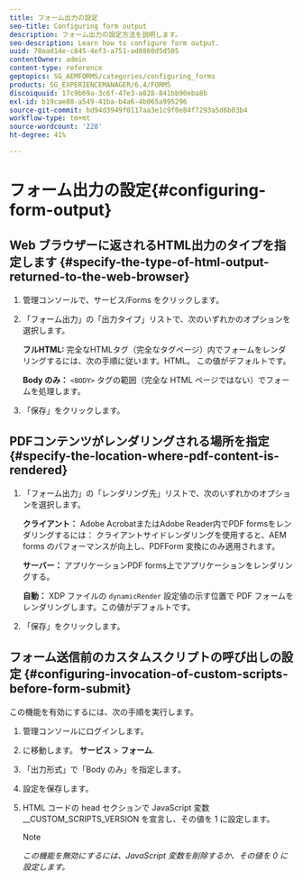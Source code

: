 ```yaml
---
title: フォーム出力の設定
seo-title: Configuring form output
description: フォーム出力の設定方法を説明します。
seo-description: Learn how to configure form output.
uuid: 70aad14e-c845-4ef3-a751-ad8860d5d505
contentOwner: admin
content-type: reference
geptopics: SG_AEMFORMS/categories/configuring_forms
products: SG_EXPERIENCEMANAGER/6.4/FORMS
discoiquuid: 17c9b69a-3c6f-47e3-a828-841bb90eba8b
exl-id: b19cae88-a549-41ba-b4a6-4b065a995296
source-git-commit: bd94d3949f0117aa3e1c9f0e84f7293a5d6b03b4
workflow-type: tm+mt
source-wordcount: '228'
ht-degree: 41%

---
```


# フォーム出力の設定{#configuring-form-output}

## Web ブラウザーに返されるHTML出力のタイプを指定します {#specify-the-type-of-html-output-returned-to-the-web-browser}

1. 管理コンソールで、サービス/Forms をクリックします。
1. 「フォーム出力」の「出力タイプ」リストで、次のいずれかのオプションを選択します。

   **フルHTML:** 完全なHTMLタグ（完全なタグページ）内でフォームをレンダリングするには、次の手順に従います。HTML。 この値がデフォルトです。

   **Body のみ：** `<BODY>` タグの範囲（完全な HTML ページではない）でフォームを処理します。

1. 「保存」をクリックします。

## PDFコンテンツがレンダリングされる場所を指定 {#specify-the-location-where-pdf-content-is-rendered}

1. 「フォーム出力」の「レンダリング先」リストで、次のいずれかのオプションを選択します。

   **クライアント：** Adobe AcrobatまたはAdobe Reader内でPDF formsをレンダリングするには： クライアントサイドレンダリングを使用すると、AEM forms のパフォーマンスが向上し、PDFForm 変換にのみ適用されます。

   **サーバー：** アプリケーションPDF forms上でアプリケーションをレンダリングする。

   **自動：** XDP ファイルの `dynamicRender` 設定値の示す位置で PDF フォームをレンダリングします。この値がデフォルトです。

1. 「保存」をクリックします。

## フォーム送信前のカスタムスクリプトの呼び出しの設定 {#configuring-invocation-of-custom-scripts-before-form-submit}

この機能を有効にするには、次の手順を実行します。

1. 管理コンソールにログインします。
1. に移動します。 **サービス** > **フォーム**.
1. 「出力形式」で「Body のみ」を指定します。
1. 設定を保存します。
1. HTML コードの head セクションで JavaScript 変数 __CUSTOM_SCRIPTS_VERSION を宣言し、その値を 1 に設定します。

   >[!NOTE]
   >
   >*この機能を無効にするには、JavaScript 変数を削除するか、その値を 0 に設定します。*
